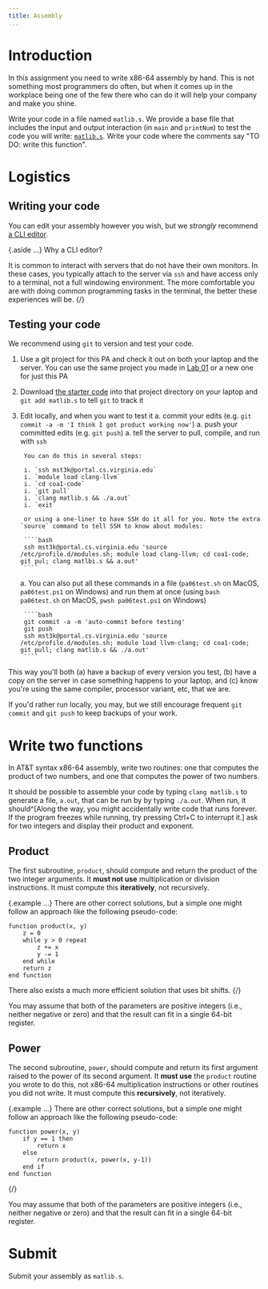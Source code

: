 ```yaml
---
title: Assembly
...
```


# Introduction

In this assignment you need to write x86-64 assembly by hand.
This is not something most programmers do often, but when it comes up in the workplace
being one of the few there who can do it will help your company and make you shine.

Write your code in a file named `matlib.s`.
We provide a base file that includes the input and output interaction (in `main` and `printNum`) to test the code you will write: [`matlib.s`](files/matlib.s).
Write your code where the comments say "TO DO: write this function".

# Logistics

## Writing your code 

You can edit your assembly however you wish, but we *strongly* recommend [a CLI editor](lab00-ssh-ed.html#cli-editor).

{.aside ...}
Why a CLI editor?

It is common to interact with servers that do not have their own monitors.
In these cases, you typically attach to the server via `ssh`
and have access only to a terminal, not a full windowing environment.
The more comfortable you are with doing common programming tasks in the terminal,
the better these experiences will be.
{/}

## Testing your code

We recommend using `git` to version and test your code.

1. Use a git project for this PA and check it out on both your laptop and the server.
    You can use the same project you made in [Lab 01](lab01-git-infotheory.html#creating-a-project) or a new one for just this PA
2. Download [the starter code](files/matlib.s) into that project directory on your laptop
    and `git add matlib.s` to tell `git` to track it
3. Edit locally, and when you want to test it
    a. commit your edits (e.g. `git commit -a -m 'I think I got product working now'`)
    a. push your committed edits (e.g. `git push`)
    a. tell the server to pull, compile, and run with `ssh`
        
        You can do this in several steps:
        
        i. `ssh mst3k@portal.cs.virginia.edu`
        i. `module load clang-llvm`
        i. `cd coa1-code`
        i. `git pull`
        i. `clang matlib.s && ./a.out`
        i. `exit`
        
        or using a one-liner to have SSH do it all for you. Note the extra `source` command to tell SSH to know about modules:
        
        ````bash
        ssh mst3k@portal.cs.virginia.edu 'source /etc/profile.d/modules.sh; module load clang-llvm; cd coa1-code; git pul; clang matlbi.s && a.out'
        ````

    a. You can also put all these commands in a file (`pa06test.sh` on MacOS, `pa06test.ps1` on Windows) and run them at once (using `bash pa06test.sh` on MacOS, `pwsh pa06test.ps1` on Windows)
        
        ````bash
        git commit -a -m 'auto-commit before testing'
        git push
        ssh mst3k@portal.cs.virginia.edu 'source /etc/profile.d/modules.sh; module load llvm-clang; cd coa1-code; git pull; clang matlib.s && ./a.out'
        ````

This way you'll both (a) have a backup of every version you test, (b) have a copy on the server in case something happens to your laptop, and (c) know you're using the same compiler, processor variant, etc, that we are.

If you'd rather run locally, you may, but we still encourage frequent `git commit` and `git push` to keep backups of your work.

# Write two functions

In AT\&T syntax x86-64 assembly, write two routines:
one that computes the product of two numbers, and one that computes the power of two numbers.

It should be possible to assemble your code by typing `clang matlib.s`
to generate a file, `a.out`, that can be run by by typing `./a.out`.
When run, it should^[Along the way, you might accidentally write code that runs forever. If the program freezes while running, try pressing Ctrl+C to interrupt it.] ask for two integers and display their product and exponent.

## Product

The first subroutine, `product`,
should compute and return the product of the two integer arguments.
It **must not use** multiplication or division instructions.
It must compute this **iteratively**, not recursively.

{.example ...}
There are other correct solutions,
but a simple one might follow an approach like the following pseudo-code:

    function product(x, y)
        z = 0
        while y > 0 repeat
            z += x
            y -= 1
        end while
        return z
    end function

There also exists a much more efficient solution that uses bit shifts.
{/}

You may assume that both of the parameters are positive integers
(i.e., neither negative or zero)
and that the result can fit in a single 64-bit register.

## Power

The second subroutine, `power`,
should compute and return its first argument raised to the power of its second argument.
It **must use** the `product` routine you wrote to do this,
not x86-64 multiplication instructions or other routines you did not write.
It must compute this **recursively**, not iteratively.

{.example ...}
There are other correct solutions,
but a simple one might follow an approach like the following pseudo-code:

    function power(x, y)
        if y == 1 then
            return x
        else
            return product(x, power(x, y-1))
        end if
    end function
{/}

You may assume that both of the parameters are positive integers
(i.e., neither negative or zero)
and that the result can fit in a single 64-bit register.


# Submit

Submit your assembly as `matlib.s`.
